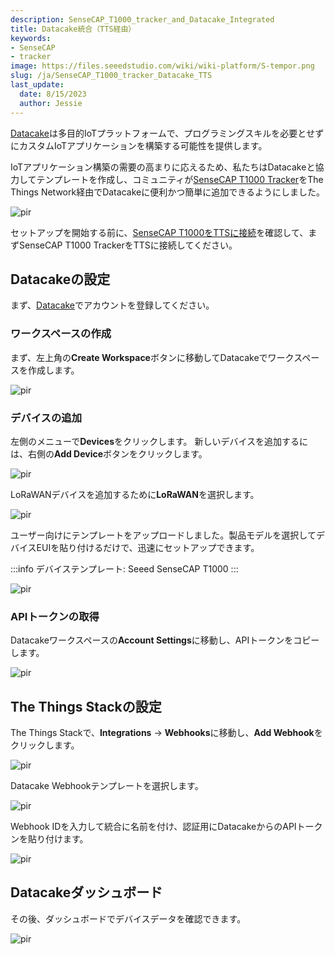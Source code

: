 ```yaml
---
description: SenseCAP_T1000_tracker_and_Datacake_Integrated
title: Datacake統合（TTS経由）
keywords:
- SenseCAP
- tracker
image: https://files.seeedstudio.com/wiki/wiki-platform/S-tempor.png
slug: /ja/SenseCAP_T1000_tracker_Datacake_TTS
last_update:
  date: 8/15/2023
  author: Jessie
---
```


[Datacake](https://datacake.co/)は多目的IoTプラットフォームで、プログラミングスキルを必要とせずにカスタムIoTアプリケーションを構築する可能性を提供します。

IoTアプリケーション構築の需要の高まりに応えるため、私たちはDatacakeと協力してテンプレートを作成し、コミュニティが[SenseCAP T1000 Tracker](https://www.seeedstudio.com/SenseCAP-Card-Tracker-T1000-A-p-5697.html)をThe Things Network経由でDatacakeに便利かつ簡単に追加できるようにしました。

<p style={{textAlign: 'center'}}><img src="https://files.seeedstudio.com/wiki/SenseCAP/Tracker/datacake_sense.png" alt="pir" width={800} height="auto" /></p>

セットアップを開始する前に、[SenseCAP T1000をTTSに接続](https://wiki.seeedstudio.com/SenseCAP_T1000_tracker_TTN)を確認して、まずSenseCAP T1000 TrackerをTTSに接続してください。

## Datacakeの設定

まず、[Datacake](https://app.datacake.de/signup)でアカウントを登録してください。

### ワークスペースの作成

まず、左上角の**Create Workspace**ボタンに移動してDatacakeでワークスペースを作成します。

<p style={{textAlign: 'center'}}><img src="https://files.seeedstudio.com/wiki/SenseCAP/Tracker/datacake-workspace.png" alt="pir" width={800} height="auto" /></p>

### デバイスの追加

左側のメニューで**Devices**をクリックします。
新しいデバイスを追加するには、右側の**Add Device**ボタンをクリックします。

<p style={{textAlign: 'center'}}><img src="https://files.seeedstudio.com/wiki/SenseCAP/Tracker/datacake_add.png" alt="pir" width={800} height="auto" /></p>

LoRaWANデバイスを追加するために**LoRaWAN**を選択します。

<p style={{textAlign: 'center'}}><img src="https://files.seeedstudio.com/wiki/SenseCAP/Tracker/lorawan.png" alt="pir" width={800} height="auto" /></p>

ユーザー向けにテンプレートをアップロードしました。製品モデルを選択してデバイスEUIを貼り付けるだけで、迅速にセットアップできます。

:::info
デバイステンプレート: Seeed SenseCAP T1000
:::

<p style={{textAlign: 'center'}}><img src="https://files.seeedstudio.com/wiki/SenseCAP/Tracker/datacake_tem.png" alt="pir" width={800} height="auto" /></p>

### APIトークンの取得

Datacakeワークスペースの**Account Settings**に移動し、APIトークンをコピーします。

<p style={{textAlign: 'center'}}><img src="https://files.seeedstudio.com/wiki/SenseCAP/Tracker/datacake_api.png" alt="pir" width={800} height="auto" /></p>

## The Things Stackの設定

The Things Stackで、**Integrations** → **Webhooks**に移動し、**Add Webhook**をクリックします。

<p style={{textAlign: 'center'}}><img src="https://files.seeedstudio.com/wiki/SenseCAP/Tracker/add_webhook1.png" alt="pir" width={800} height="auto" /></p>

Datacake Webhookテンプレートを選択します。

<p style={{textAlign: 'center'}}><img src="https://files.seeedstudio.com/wiki/SenseCAP/Tracker/datacake_ts.png" alt="pir" width={800} height="auto" /></p>

Webhook IDを入力して統合に名前を付け、認証用にDatacakeからのAPIトークンを貼り付けます。

<p style={{textAlign: 'center'}}><img src="https://files.seeedstudio.com/wiki/SenseCAP/Tracker/datacake_webhook2.png" alt="pir" width={800} height="auto" /></p>

## Datacakeダッシュボード

その後、ダッシュボードでデバイスデータを確認できます。

<p style={{textAlign: 'center'}}><img src="https://files.seeedstudio.com/wiki/SenseCAP/Tracker/datacake_dashbaord.png" alt="pir" width={800} height="auto" /></p>